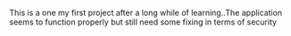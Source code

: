 This is a one my first project after a long while of learning..The application seems to function properly but still need some fixing in terms of security
